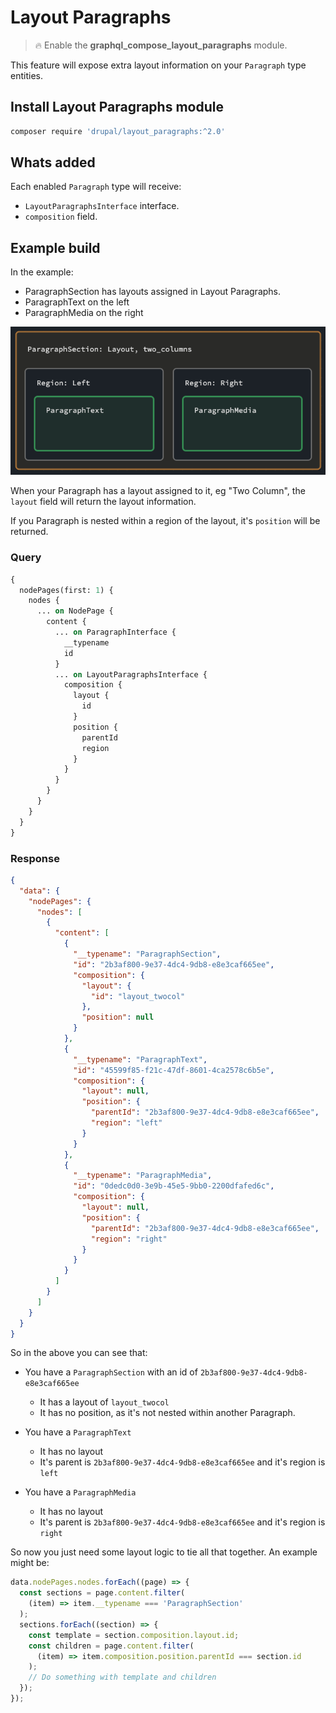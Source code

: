 # Layout Paragraphs

> :fire: Enable the **graphql_compose_layout_paragraphs** module.

This feature will expose extra layout information on your `Paragraph` type entities.

## Install Layout Paragraphs module

```bash
composer require 'drupal/layout_paragraphs:^2.0'
```

## Whats added

Each enabled `Paragraph` type will receive:

- `LayoutParagraphsInterface` interface.
- `composition` field.

## Example build

In the example:

- ParagraphSection has layouts assigned in Layout Paragraphs.
- ParagraphText on the left
- ParagraphMedia on the right

![Layout Paragraphs](../_assets/sections.png)

When your Paragraph has a layout assigned to it, eg "Two Column", the `layout` field will return the layout information.

If you Paragraph is nested within a region of the layout, it's `position` will be returned.

<!-- tabs:start -->

### **Query**

```graphql
{
  nodePages(first: 1) {
    nodes {
      ... on NodePage {
        content {
          ... on ParagraphInterface {
            __typename
            id
          }
          ... on LayoutParagraphsInterface {
            composition {
              layout {
                id
              }
              position {
                parentId
                region
              }
            }
          }
        }
      }
    }
  }
}
```

### **Response**

```json
{
  "data": {
    "nodePages": {
      "nodes": [
        {
          "content": [
            {
              "__typename": "ParagraphSection",
              "id": "2b3af800-9e37-4dc4-9db8-e8e3caf665ee",
              "composition": {
                "layout": {
                  "id": "layout_twocol"
                },
                "position": null
              }
            },
            {
              "__typename": "ParagraphText",
              "id": "45599f85-f21c-47df-8601-4ca2578c6b5e",
              "composition": {
                "layout": null,
                "position": {
                  "parentId": "2b3af800-9e37-4dc4-9db8-e8e3caf665ee",
                  "region": "left"
                }
              }
            },
            {
              "__typename": "ParagraphMedia",
              "id": "0dedc0d0-3e9b-45e5-9bb0-2200dfafed6c",
              "composition": {
                "layout": null,
                "position": {
                  "parentId": "2b3af800-9e37-4dc4-9db8-e8e3caf665ee",
                  "region": "right"
                }
              }
            }
          ]
        }
      ]
    }
  }
}
```

<!-- tabs:end -->

So in the above you can see that:

- You have a `ParagraphSection` with an id of `2b3af800-9e37-4dc4-9db8-e8e3caf665ee`

  - It has a layout of `layout_twocol`
  - It has no position, as it's not nested within another Paragraph.

- You have a `ParagraphText`

  - It has no layout
  - It's parent is `2b3af800-9e37-4dc4-9db8-e8e3caf665ee` and it's region is `left`

- You have a `ParagraphMedia`
  - It has no layout
  - It's parent is `2b3af800-9e37-4dc4-9db8-e8e3caf665ee` and it's region is `right`

So now you just need some layout logic to tie all that together. An example might be:

```js
data.nodePages.nodes.forEach((page) => {
  const sections = page.content.filter(
    (item) => item.__typename === 'ParagraphSection'
  );
  sections.forEach((section) => {
    const template = section.composition.layout.id;
    const children = page.content.filter(
      (item) => item.composition.position.parentId === section.id
    );
    // Do something with template and children
  });
});
```
